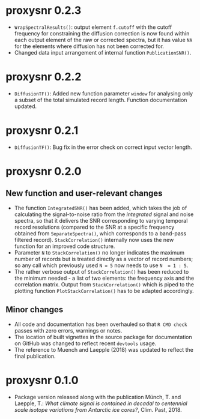 # proxysnr 0.2.3

* `WrapSpectralResults()`: output element `f.cutoff` with the cutoff frequency
  for constraining the diffusion correction is now found within each output
  element of the raw or corrected spectra, but it has value `NA` for the
  elements where diffusion has not been corrected for.
* Changed data input arrangement of internal function `PublicationSNR()`.

# proxysnr 0.2.2

* `DiffusionTF()`: Added new function parameter `window` for analysing only a
  subset of the total simulated record length. Function documentation updated.

# proxysnr 0.2.1

* `DiffusionTF()`: Bug fix in the error check on correct input vector length.

# proxysnr 0.2.0

## New function and user-relevant changes

* The function `IntegratedSNR()` has been added, which takes the job of
  calculating the signal-to-noise ratio from the _integrated_ signal and noise
  spectra, so that it delivers the SNR corresponding to varying temporal record
  resolutions (compared to the SNR at a specific frequency obtained from
  `SeparateSpectra()`, which corresponds to a band-pass filtered
  record). `StackCorrelation()` internally now uses the new function for an
  improved code structure.
* Parameter `N` to `StackCorrelation()` no longer indicates the maximum number
  of records but is treated directly as a vector of record numbers; so any call
  which previously used `N = 5` now needs to use `N  = 1 : 5`.
* The rather verbose output of `StackCorrelation()` has been reduced to the
  minimum needed - a list of two elements: the frequency axis and the
  correlation matrix. Output from `StackCorrelation()` which is piped to the
  plotting function `PlotStackCorrelation()` has to be adapted accordingly.
  
## Minor changes
* All code and documentation has been overhauled so that `R CMD check` passes
  with zero errors, warnings or notes.
* The location of built vignettes in the source package for documentation on
  GitHub was changed to reflect recent `devtools` usage.
* The reference to Muench and Laepple (2018) was updated to reflect the final
  publication.

# proxysnr 0.1.0

* Package version released along with the publication Münch, T. and Laepple, T.:
_What climate signal is contained in decadal to centennial scale isotope
variations from Antarctic ice cores?_, Clim. Past, 2018.

